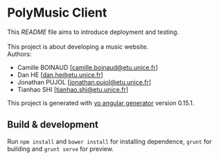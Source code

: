 # PolyMusic Client
This _README_ file aims to introduce deployment and testing.
<br>
<br>
This project is about developing a music website.
<br>
Authors:
* Camille BOINAUD [camille.boinaud@etu.unice.fr]
* Dan HE [dan.he@etu.unice.fr]
* Jonathan PUJOL [jonathan.pujol@etu.unice.fr]
* Tianhao SHI [tianhao.shi@etu.unice.fr]

This project is generated with [yo angular generator](https://github.com/yeoman/generator-angular)
version 0.15.1.

## Build & development
Run `npm install` and `bower install` for installing dependence, `grunt` for building and `grunt serve` for preview.
